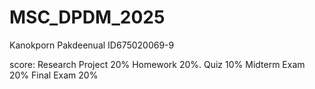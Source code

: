 # MSC_DPDM_2025
Kanokporn Pakdeenual ID675020069-9

score: 
Research Project    20% 
Homework            20%.
Quiz                10%
Midterm Exam       20%
Final Exam          20%
